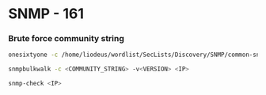 # SNMP - 161

### Brute force community string <a href="#brute-force-community-string" id="brute-force-community-string"></a>

```bash
onesixtyone -c /home/liodeus/wordlist/SecLists/Discovery/SNMP/common-snmp-community-strings-onesixtyone.txt <IP>
```

```bash
snmpbulkwalk -c <COMMUNITY_STRING> -v<VERSION> <IP>
```

```bash
snmp-check <IP>
```
